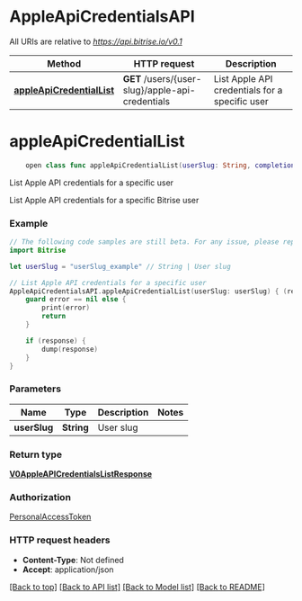 # AppleApiCredentialsAPI

All URIs are relative to *https://api.bitrise.io/v0.1*

Method | HTTP request | Description
------------- | ------------- | -------------
[**appleApiCredentialList**](AppleApiCredentialsAPI.md#appleapicredentiallist) | **GET** /users/{user-slug}/apple-api-credentials | List Apple API credentials for a specific user


# **appleApiCredentialList**
```swift
    open class func appleApiCredentialList(userSlug: String, completion: @escaping (_ data: V0AppleAPICredentialsListResponse?, _ error: Error?) -> Void)
```

List Apple API credentials for a specific user

List Apple API credentials for a specific Bitrise user

### Example 
```swift
// The following code samples are still beta. For any issue, please report via http://github.com/OpenAPITools/openapi-generator/issues/new
import Bitrise

let userSlug = "userSlug_example" // String | User slug

// List Apple API credentials for a specific user
AppleApiCredentialsAPI.appleApiCredentialList(userSlug: userSlug) { (response, error) in
    guard error == nil else {
        print(error)
        return
    }

    if (response) {
        dump(response)
    }
}
```

### Parameters

Name | Type | Description  | Notes
------------- | ------------- | ------------- | -------------
 **userSlug** | **String** | User slug | 

### Return type

[**V0AppleAPICredentialsListResponse**](V0AppleAPICredentialsListResponse.md)

### Authorization

[PersonalAccessToken](../README.md#PersonalAccessToken)

### HTTP request headers

 - **Content-Type**: Not defined
 - **Accept**: application/json

[[Back to top]](#) [[Back to API list]](../README.md#documentation-for-api-endpoints) [[Back to Model list]](../README.md#documentation-for-models) [[Back to README]](../README.md)

